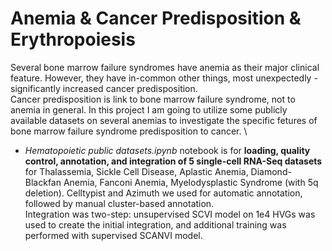# Anemia & Cancer Predisposition & Erythropoiesis

Several bone marrow failure syndromes have anemia as their major clinical feature. However, they have in-common other things, most unexpectedly - significantly increased cancer predisposition. \
Cancer predisposition is link to bone marrow failure syndrome, not to anemia in general. In this project I am going to utilize some publicly available datasets on several anemias to investigate the specific fetures of bone marrow failure syndrome predisposition to cancer. \

* *Hematopoietic public datasets.ipynb* notebook is for **loading, quality control, annotation, and integration of 5 single-cell RNA-Seq datasets** for Thalassemia, Sickle Cell Disease, Aplastic Anemia, Diamond-Blackfan Anemia, Fanconi Anemia, Myelodysplastic Syndrome (with 5q deletion).
Celltypist and Azimuth we used for automatic annotation, followed by manual cluster-based annotation. \
Integration was two-step: unsupervised SCVI model on 1e4 HVGs was used to create the initial integration, and additional training was performed with supervised SCANVI model.

